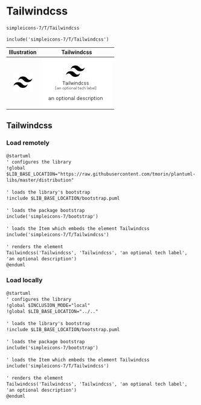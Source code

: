# Tailwindcss


```text
simpleicons-7/T/Tailwindcss
```

```text
include('simpleicons-7/T/Tailwindcss')
```



| Illustration | Tailwindcss |
| :---: | :---: |
| ![illustration for Illustration](../../simpleicons-7/T/Tailwindcss.png) | ![illustration for Tailwindcss](../../simpleicons-7/T/Tailwindcss.Local.png) |




## Tailwindcss

### Load remotely
```plantuml
@startuml
' configures the library
!global $LIB_BASE_LOCATION="https://raw.githubusercontent.com/tmorin/plantuml-libs/master/distribution"

' loads the library's bootstrap
!include $LIB_BASE_LOCATION/bootstrap.puml

' loads the package bootstrap
include('simpleicons-7/bootstrap')

' loads the Item which embeds the element Tailwindcss
include('simpleicons-7/T/Tailwindcss')

' renders the element
Tailwindcss('Tailwindcss', 'Tailwindcss', 'an optional tech label', 'an optional description')
@enduml
```

### Load locally
```plantuml
@startuml
' configures the library
!global $INCLUSION_MODE="local"
!global $LIB_BASE_LOCATION="../.."

' loads the library's bootstrap
!include $LIB_BASE_LOCATION/bootstrap.puml

' loads the package bootstrap
include('simpleicons-7/bootstrap')

' loads the Item which embeds the element Tailwindcss
include('simpleicons-7/T/Tailwindcss')

' renders the element
Tailwindcss('Tailwindcss', 'Tailwindcss', 'an optional tech label', 'an optional description')
@enduml
```

